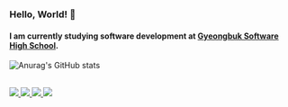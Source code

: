### Hello, World! 👋

<!-- Use banner
https://www.canva.com/create/banners/
-->

#### I am currently studying software development at [Gyeongbuk Software High School](http://school.gyo6.net/gbsw). <br/>

![Anurag's GitHub stats](https://github-readme-stats.vercel.app/api?username=l4ven&show_icons=true&theme=dark)

<br/>
<div>
  <a href="https://url.kr/nij6q2" target="_blank">
    <img src="https://img.shields.io/badge/Notion-404040?style=for-the-badge&logo=notion&logoColor=white"/>
  </a>
  <a href="https://discord.com/users/536079116450004993" target="_blank">    
    <img src="https://img.shields.io/badge/Discord-7289da?style=for-the-badge&logo=discord&logoColor=white"/>
  </a>
  <a href="https://www.instagram.com/1ave.n/" target="_blank">
    <img src="https://img.shields.io/badge/Instagram-eb347a?style=for-the-badge&logo=instagram&logoColor=white"/>
  </a>
  <a href="mailto:"pllo13551@gmail.com">    
    <img src="https://img.shields.io/badge/gmail-d6290b?style=for-the-badge&logo=gmail&logoColor=white""/>
  </a>
</div>
